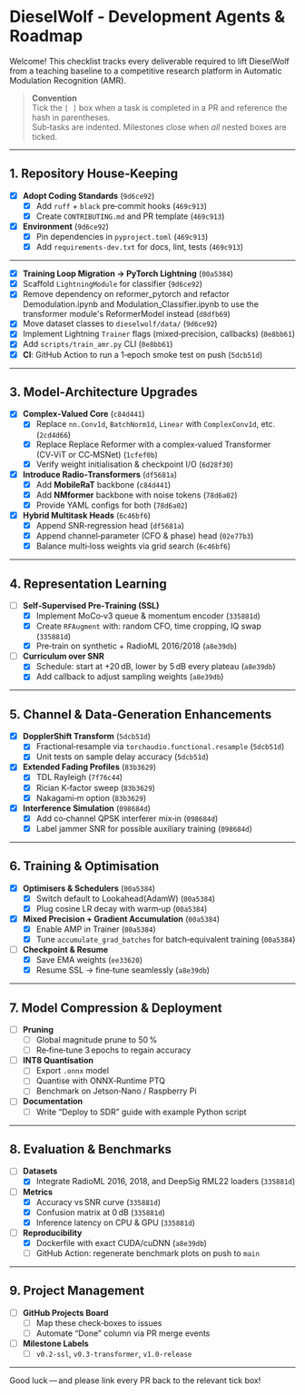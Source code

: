 # DieselWolf ‑ Development Agents & Roadmap

Welcome!  This checklist tracks every deliverable required to lift DieselWolf from a teaching baseline to a competitive research platform in Automatic Modulation Recognition (AMR).

> **Convention**  
> Tick the `[ ]` box when a task is completed in a PR and reference the hash in parentheses.  
> Sub‑tasks are indented.  Milestones close when *all* nested boxes are ticked.

---

## 1. Repository House‑Keeping
- [x] **Adopt Coding Standards** (`9d6ce92`)
  - [x] Add `ruff` + `black` pre‑commit hooks (`469c913`)
  - [x] Create `CONTRIBUTING.md` and PR template (`469c913`)
- [x] **Environment** (`9d6ce92`)
  - [x] Pin dependencies in `pyproject.toml` (`469c913`)
  - [x] Add `requirements-dev.txt` for docs, lint, tests (`469c913`)

---
- [x] **Training Loop Migration → PyTorch Lightning** (`00a5384`)
- [x] Scaffold `LightningModule` for classifier (`9d6ce92`)
 - [x] Remove dependency on reformer_pytorch and refactor Demodulation.ipynb and Modulation_Classifier.ipynb to use the transformer module's ReformerModel instead (`d8dfb69`)
- [x] Move dataset classes to `dieselwolf/data/` (`9d6ce92`)
- [x] Implement Lightning `Trainer` flags (mixed‑precision, callbacks) (`0e8bb61`)
- [x] Add `scripts/train_amr.py` CLI (`0e8bb61`)
 - [x] **CI**: GitHub Action to run a 1‑epoch smoke test on push (`5dcb51d`)

---

## 3. Model‑Architecture Upgrades
- [x] **Complex‑Valued Core** (`c84d441`)
  - [x] Replace `nn.Conv1d`, `BatchNorm1d`, `Linear` with `ComplexConv1d`, etc. (`2cd4d66`)
  - [x] Replace Replace Reformer with a complex‑valued Transformer (CV‑ViT or CC‑MSNet) (`1cfef0b`)
  - [x] Verify weight initialisation & checkpoint I/O (`6d28f30`)
- [x] **Introduce Radio‑Transformers** (`df5681a`)
  - [x] Add **MobileRaT** backbone (`c84d441`)
  - [x] Add **NMformer** backbone with noise tokens (`78d6a02`)
  - [x] Provide YAML configs for both (`78d6a02`)
- [x] **Hybrid Multitask Heads** (`6c46bf6`)
  - [x] Append SNR‑regression head (`df5681a`)
  - [x] Append channel‑parameter (CFO & phase) head (`02e77b3`)
  - [x] Balance multi‑loss weights via grid search (`6c46bf6`)

---

## 4. Representation Learning
- [ ] **Self‑Supervised Pre‑Training (SSL)**
  - [x] Implement MoCo‑v3 queue & momentum encoder (`335881d`)
  - [x] Create `RFAugment` with: random CFO, time cropping, IQ swap (`335881d`)
  - [x] Pre‑train on synthetic + RadioML 2016/2018 (`a8e39db`) 
- [ ] **Curriculum over SNR**
  - [x] Schedule: start at +20 dB, lower by 5 dB every plateau (`a8e39db`) 
  - [x] Add callback to adjust sampling weights (`a8e39db`) 

---

## 5. Channel & Data‑Generation Enhancements
- [x] **DopplerShift Transform** (`5dcb51d`)
  - [x] Fractional‑resample via `torchaudio.functional.resample` (`5dcb51d`)
  - [x] Unit tests on sample delay accuracy (`5dcb51d`)
- [x] **Extended Fading Profiles** (`83b3629`)
  - [x] TDL Rayleigh (`7f76c44`)
  - [x] Rician K‑factor sweep (`83b3629`)
  - [x] Nakagami‑m option (`83b3629`)
- [x] **Interference Simulation** (`098684d`)
  - [x] Add co‑channel QPSK interferer mix‑in (`098684d`)
  - [x] Label jammer SNR for possible auxiliary training (`098684d`)

---

## 6. Training & Optimisation
- [x] **Optimisers & Schedulers** (`00a5384`)
  - [x] Switch default to Lookahead(AdamW) (`00a5384`)
  - [x] Plug cosine LR decay with warm‑up (`00a5384`)
- [x] **Mixed Precision + Gradient Accumulation** (`00a5384`)
  - [x] Enable AMP in Trainer (`00a5384`)
  - [x] Tune `accumulate_grad_batches` for batch‑equivalent training (`00a5384`)
- [ ] **Checkpoint & Resume**
  - [x] Save EMA weights (`ee33620`)
  - [x] Resume SSL → fine‑tune seamlessly (`a8e39db`) 

---

## 7. Model Compression & Deployment
- [ ] **Pruning**
  - [ ] Global magnitude prune to 50 %
  - [ ] Re‑fine‑tune 3 epochs to regain accuracy
- [ ] **INT8 Quantisation**
  - [ ] Export `.onnx` model
  - [ ] Quantise with ONNX‑Runtime PTQ
  - [ ] Benchmark on Jetson‑Nano / Raspberry Pi
- [ ] **Documentation**
  - [ ] Write “Deploy to SDR” guide with example Python script

---

## 8. Evaluation & Benchmarks
- [ ] **Datasets**
  - [x] Integrate RadioML 2016, 2018, and DeepSig RML22 loaders (`335881d`)
- [ ] **Metrics**
  - [x] Accuracy vs SNR curve (`335881d`)
  - [x] Confusion matrix at 0 dB (`335881d`)
  - [x] Inference latency on CPU & GPU (`335881d`)
- [ ] **Reproducibility**
  - [x] Dockerfile with exact CUDA/cuDNN (`a8e39db`) 
  - [ ] GitHub Action: regenerate benchmark plots on push to `main`

---

## 9. Project Management
- [ ] **GitHub Projects Board**
  - [ ] Map these check‑boxes to issues
  - [ ] Automate “Done” column via PR merge events
- [ ] **Milestone Labels**
  - [ ] `v0.2-ssl`, `v0.3-transformer`, `v1.0-release`

---

Good luck — and please link every PR back to the relevant tick box!